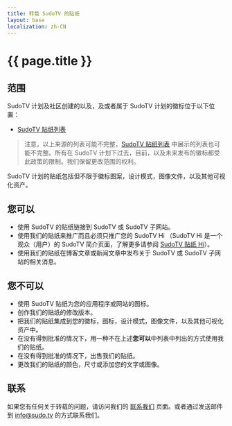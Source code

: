 ```yaml
---
title: 转载 SudoTV 的贴纸
layout: base
localization: zh-CN
---
```


# {{ page.title }}

## 范围

SudoTV 计划及社区创建的以及，及或者属于 SudoTV 计划的徽标位于以下位置：

- [SudoTV 贴纸列表](https://stamp.sudo.tv/stamps)

> 注意，以上来源的列表可能不完整，[SudoTV 贴纸列表](https://stamp.sudo.tv/stamps) 中展示的列表也可能不完整。所有在 SudoTV 计划下过去，目前，以及未来发布的徽标都受此政策的限制。我们保留更改范围的权利。

SudoTV 计划的贴纸包括但不限于徽标图案，设计模式，图像文件，以及其他可视化资产。

## 您可以

- 使用 SudoTV 的贴纸链接到 SudoTV 或 SudoTV 子网站。
- 使用我们的贴纸来推广而且必须只推广您的 SudoTV Hi （SudoTV Hi 是一个观众（用户）的 SudoTV 简介页面，了解更多请参阅 [SudoTV 贴纸 Hi](https://stamp.sudo.tv/hi)）。
- 使用我们的贴纸在博客文章或新闻文章中发布关于 SudoTV 或 SudoTV 子网站的相关消息。

## 您不可以

- 使用 SudoTV 贴纸为您的应用程序或网站的图标。
- 创作我们的贴纸的修改版本。
- 把我们的贴纸集成到您的徽标，图标，设计模式，图像文件，以及其他可视化资产中。
- 在没有得到批准的情况下，用一种不在上述**您可以**中列表中列出的方式使用我们的贴纸。
- 在没有得到批准的情况下，出售我们的贴纸。
- 更改我们的贴纸的颜色，尺寸或添加您的文字或图像。

## 联系

如果您有任何关于转载的问题，请访问我们的 [联系我们](https://sudo.tv/contact) 页面。或者通过发送邮件到 [info@sudo.tv](mailto://info@sudo.tv) 的方式联系我们。
